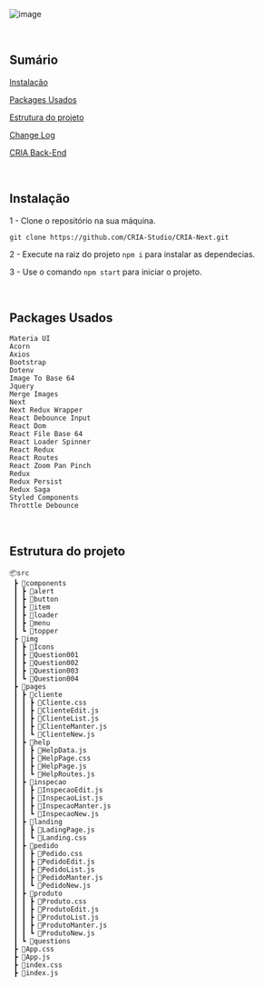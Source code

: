 ![image](https://user-images.githubusercontent.com/50970557/137419503-779b90e4-c5c8-4634-97d2-754651e7ad53.png)

<br/>

## Sumário

[Instalação](#instalação)

[Packages Usados](#packages-usados)

[Estrutura do projeto](#estrutura-do-projeto)

[Change Log](https://github.com/CRIA-Studio/CRIA-Next/blob/main/changelog.md)

[CRIA Back-End](https://github.com/CRIA-Studio/cria-back-end)

<br/>

## Instalação

1 - Clone o repositório na sua máquina.

```
git clone https://github.com/CRIA-Studio/CRIA-Next.git
```

2 - Execute na raiz do projeto `npm i` para instalar as dependecias.

3 - Use o comando `npm start` para iniciar o projeto.

<br/>

## Packages Usados

```
Materia UI
Acorn
Axios
Bootstrap
Dotenv
Image To Base 64
Jquery
Merge Images
Next
Next Redux Wrapper
React Debounce Input
React Dom
React File Base 64
React Loader Spinner
React Redux
React Routes
React Zoom Pan Pinch
Redux
Redux Persist
Redux Saga
Styled Components
Throttle Debounce
```
<br/>

## Estrutura do projeto

```
📦src
 ┣ 📂components
 ┃ ┣ 📂alert
 ┃ ┣ 📂button
 ┃ ┣ 📂item
 ┃ ┣ 📂loader
 ┃ ┣ 📂menu
 ┃ ┗ 📂topper
 ┣ 📂img
 ┃ ┣ 📂Icons
 ┃ ┣ 📂Question001
 ┃ ┣ 📂Question002
 ┃ ┣ 📂Question003
 ┃ ┗ 📂Question004
 ┣ 📂pages
 ┃ ┣ 📂cliente
 ┃ ┃ ┣ 📜Cliente.css
 ┃ ┃ ┣ 📜ClienteEdit.js
 ┃ ┃ ┣ 📜ClienteList.js
 ┃ ┃ ┣ 📜ClienteManter.js
 ┃ ┃ ┗ 📜ClienteNew.js
 ┃ ┣ 📂help
 ┃ ┃ ┣ 📜HelpData.js
 ┃ ┃ ┣ 📜HelpPage.css
 ┃ ┃ ┣ 📜HelpPage.js
 ┃ ┃ ┗ 📜HelpRoutes.js
 ┃ ┣ 📂inspecao
 ┃ ┃ ┣ 📜InspecaoEdit.js
 ┃ ┃ ┣ 📜InspecaoList.js
 ┃ ┃ ┣ 📜InspecaoManter.js
 ┃ ┃ ┗ 📜InspecaoNew.js
 ┃ ┣ 📂landing
 ┃ ┃ ┣ 📜LadingPage.js
 ┃ ┃ ┗ 📜Landing.css
 ┃ ┣ 📂pedido
 ┃ ┃ ┣ 📜Pedido.css
 ┃ ┃ ┣ 📜PedidoEdit.js
 ┃ ┃ ┣ 📜PedidoList.js
 ┃ ┃ ┣ 📜PedidoManter.js
 ┃ ┃ ┗ 📜PedidoNew.js
 ┃ ┣ 📂produto
 ┃ ┃ ┣ 📜Produto.css
 ┃ ┃ ┣ 📜ProdutoEdit.js
 ┃ ┃ ┣ 📜ProdutoList.js
 ┃ ┃ ┣ 📜ProdutoManter.js
 ┃ ┃ ┗ 📜ProdutoNew.js
 ┃ ┗ 📂questions
 ┣ 📜App.css
 ┣ 📜App.js
 ┣ 📜index.css
 ┣ 📜index.js
```

